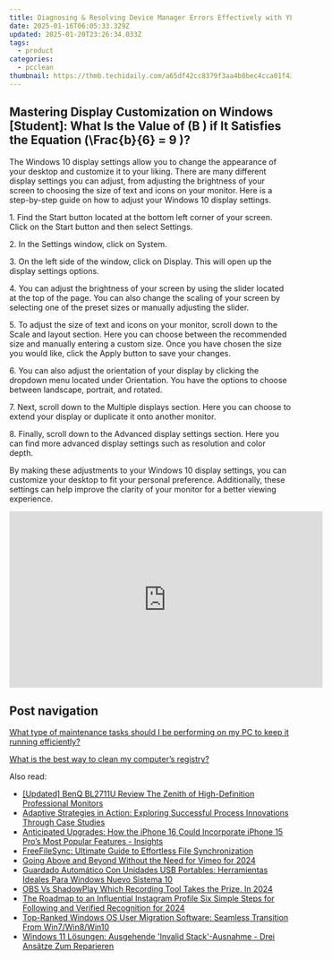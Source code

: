 ```yaml
---
title: Diagnosing & Resolving Device Manager Errors Effectively with YL's Expert Advice
date: 2025-01-16T06:05:33.329Z
updated: 2025-01-20T23:26:34.033Z
tags:
  - product
categories:
  - pcclean
thumbnail: https://thmb.techidaily.com/a65df42cc8379f3aa4b0bec4cca01f43716f0f93a74b7a32e511a24eeedbecef.jpg
---
```


## Mastering Display Customization on Windows [Student]: What Is the Value of \(B \) if It Satisfies the Equation \(\Frac{b}{6} = 9 \)?

The Windows 10 display settings allow you to change the appearance of your desktop and customize it to your liking. There are many different display settings you can adjust, from adjusting the brightness of your screen to choosing the size of text and icons on your monitor. Here is a step-by-step guide on how to adjust your Windows 10 display settings. 

1\. Find the Start button located at the bottom left corner of your screen. Click on the Start button and then select Settings.

2\. In the Settings window, click on System.

3\. On the left side of the window, click on Display. This will open up the display settings options. 

4\. You can adjust the brightness of your screen by using the slider located at the top of the page. You can also change the scaling of your screen by selecting one of the preset sizes or manually adjusting the slider.

5\. To adjust the size of text and icons on your monitor, scroll down to the Scale and layout section. Here you can choose between the recommended size and manually entering a custom size. Once you have chosen the size you would like, click the Apply button to save your changes.

6\. You can also adjust the orientation of your display by clicking the dropdown menu located under Orientation. You have the options to choose between landscape, portrait, and rotated.

7\. Next, scroll down to the Multiple displays section. Here you can choose to extend your display or duplicate it onto another monitor.

8\. Finally, scroll down to the Advanced display settings section. Here you can find more advanced display settings such as resolution and color depth. 

By making these adjustments to your Windows 10 display settings, you can customize your desktop to fit your personal preference. Additionally, these settings can help improve the clarity of your monitor for a better viewing experience.

<!-- affiliate ads begin -->
<iframe width="560" height="315" src="https://www.youtube.com/embed/jnITUsxMz5s?si=ohwRVH6eWhVnC6Xf" title="YouTube video player" frameborder="0" allow="accelerometer; autoplay; clipboard-write; encrypted-media; gyroscope; picture-in-picture; web-share" referrerpolicy="strict-origin-when-cross-origin" allowfullscreen></iframe>
<!-- affiliate ads end -->

## Post navigation

[What type of maintenance tasks should I be performing on my PC to keep it running efficiently?](https://tools.techidaily.com/pcclean/products/)

[What is the best way to clean my computer’s registry?](https://tools.techidaily.com/pcclean/products/)

<ins class="adsbygoogle"
     style="display:block"
     data-ad-format="autorelaxed"
     data-ad-client="ca-pub-7571918770474297"
     data-ad-slot="1223367746"></ins>

<ins class="adsbygoogle"
     style="display:block"
     data-ad-client="ca-pub-7571918770474297"
     data-ad-slot="8358498916"
     data-ad-format="auto"
     data-full-width-responsive="true"></ins>

<span class="atpl-alsoreadstyle">Also read:</span>
<div><ul>
<li><a href="https://extra-resources.techidaily.com/updated-benq-bl2711u-review-the-zenith-of-high-definition-professional-monitors/"><u>[Updated] BenQ BL2711U Review The Zenith of High-Definition Professional Monitors</u></a></li>
<li><a href="https://solve-manuals.techidaily.com/adaptive-strategies-in-action-exploring-successful-process-innovations-through-case-studies/"><u>Adaptive Strategies in Action: Exploring Successful Process Innovations Through Case Studies</u></a></li>
<li><a href="https://some-tips.techidaily.com/anticipated-upgrades-how-the-iphone-16-could-incorporate-iphone-15-pros-most-popular-features-insights/"><u>Anticipated Upgrades: How the iPhone 16 Could Incorporate iPhone 15 Pro’s Most Popular Features - Insights</u></a></li>
<li><a href="https://discover-amazing.techidaily.com/freefilesync-ultimate-guide-to-effortless-file-synchronization/"><u>FreeFileSync: Ultimate Guide to Effortless File Synchronization</u></a></li>
<li><a href="https://vimeo-videos.techidaily.com/going-above-and-beyond-without-the-need-for-vimeo-for-2024/"><u>Going Above and Beyond Without the Need for Vimeo for 2024</u></a></li>
<li><a href="https://discover-amazing.techidaily.com/guardado-automatico-con-unidades-usb-portables-herramientas-ideales-para-windows-nuevo-sistema-10/"><u>Guardado Automático Con Unidades USB Portables: Herramientas Ideales Para Windows Nuevo Sistema 10</u></a></li>
<li><a href="https://desktop-recording.techidaily.com/obs-vs-shadowplay-which-recording-tool-takes-the-prize-in-2024/"><u>OBS Vs ShadowPlay Which Recording Tool Takes the Prize, In 2024</u></a></li>
<li><a href="https://instagram-video-recordings.techidaily.com/the-roadmap-to-an-influential-instagram-profile-six-simple-steps-for-following-and-verified-recognition-for-2024/"><u>The Roadmap to an Influential Instagram Profile Six Simple Steps for Following and Verified Recognition for 2024</u></a></li>
<li><a href="https://discover-amazing.techidaily.com/top-ranked-windows-os-user-migration-software-seamless-transition-from-win7win8win10/"><u>Top-Ranked Windows OS User Migration Software: Seamless Transition From Win7/Win8/Win10</u></a></li>
<li><a href="https://discover-amazing.techidaily.com/windows-11-losungen-ausgehende-invalid-stack-ausnahme-drei-ansatze-zum-reparieren/"><u>Windows 11 Lösungen: Ausgehende 'Invalid Stack'-Ausnahme - Drei Ansätze Zum Reparieren</u></a></li>
</ul></div>

